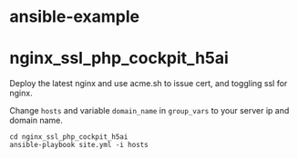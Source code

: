 # ansible-example

# nginx_ssl_php_cockpit_h5ai

Deploy the latest nginx and use acme.sh to issue cert, and toggling ssl for nginx.

Change `hosts` and variable `domain_name` in `group_vars` to your server ip and domain name.

```
cd nginx_ssl_php_cockpit_h5ai
ansible-playbook site.yml -i hosts
```
